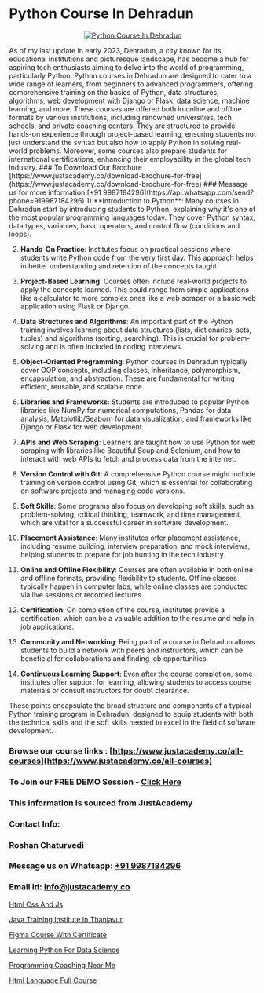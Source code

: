 # Python Course In Dehradun

<p align="center">
  <a href="https://justacademy.co/course-detail/python-training">
    <img src="https://justacademy.co/storage2/course_image/1709713400_course_image.webp" alt="Python Course In Dehradun">
  </a>
</p>
As of my last update in early 2023, Dehradun, a city known for its educational institutions and picturesque landscape, has become a hub for aspiring tech enthusiasts aiming to delve into the world of programming, particularly Python. Python courses in Dehradun are designed to cater to a wide range of learners, from beginners to advanced programmers, offering comprehensive training on the basics of Python, data structures, algorithms, web development with Django or Flask, data science, machine learning, and more. These courses are offered both in online and offline formats by various institutions, including renowned universities, tech schools, and private coaching centers. They are structured to provide hands-on experience through project-based learning, ensuring students not just understand the syntax but also how to apply Python in solving real-world problems. Moreover, some courses also prepare students for international certifications, enhancing their employability in the global tech industry.
### To Download Our Brochure [https://www.justacademy.co/download-brochure-for-free](https://www.justacademy.co/download-brochure-for-free)
### Message us for more information [+91 9987184296](https://api.whatsapp.com/send?phone=919987184296)
1) **Introduction to Python**: Many courses in Dehradun start by introducing students to Python, explaining why it's one of the most popular programming languages today. They cover Python syntax, data types, variables, basic operators, and control flow (conditions and loops).

2) **Hands-On Practice**: Institutes focus on practical sessions where students write Python code from the very first day. This approach helps in better understanding and retention of the concepts taught.

3) **Project-Based Learning**: Courses often include real-world projects to apply the concepts learned. This could range from simple applications like a calculator to more complex ones like a web scraper or a basic web application using Flask or Django.

4) **Data Structures and Algorithms**: An important part of the Python training involves learning about data structures (lists, dictionaries, sets, tuples) and algorithms (sorting, searching). This is crucial for problem-solving and is often included in coding interviews.

5) **Object-Oriented Programming**: Python courses in Dehradun typically cover OOP concepts, including classes, inheritance, polymorphism, encapsulation, and abstraction. These are fundamental for writing efficient, reusable, and scalable code.

6) **Libraries and Frameworks**: Students are introduced to popular Python libraries like NumPy for numerical computations, Pandas for data analysis, Matplotlib/Seaborn for data visualization, and frameworks like Django or Flask for web development.

7) **APIs and Web Scraping**: Learners are taught how to use Python for web scraping with libraries like Beautiful Soup and Selenium, and how to interact with web APIs to fetch and process data from the internet.

8) **Version Control with Git**: A comprehensive Python course might include training on version control using Git, which is essential for collaborating on software projects and managing code versions.

9) **Soft Skills**: Some programs also focus on developing soft skills, such as problem-solving, critical thinking, teamwork, and time management, which are vital for a successful career in software development.

10) **Placement Assistance**: Many institutes offer placement assistance, including resume building, interview preparation, and mock interviews, helping students to prepare for job hunting in the tech industry.

11) **Online and Offline Flexibility**: Courses are often available in both online and offline formats, providing flexibility to students. Offline classes typically happen in computer labs, while online classes are conducted via live sessions or recorded lectures.

12) **Certification**: On completion of the course, institutes provide a certification, which can be a valuable addition to the resume and help in job applications.

13) **Community and Networking**: Being part of a course in Dehradun allows students to build a network with peers and instructors, which can be beneficial for collaborations and finding job opportunities.

14) **Continuous Learning Support**: Even after the course completion, some institutes offer support for learning, allowing students to access course materials or consult instructors for doubt clearance.

These points encapsulate the broad structure and components of a typical Python training program in Dehradun, designed to equip students with both the technical skills and the soft skills needed to excel in the field of software development.

### Browse our course links : [https://www.justacademy.co/all-courses](https://www.justacademy.co/all-courses) 
### To Join our FREE DEMO Session - [Click Here](https://www.justacademy.co/register-for-course-demo)


### This information is sourced from JustAcademy
### Contact Info:
### Roshan Chaturvedi
### Message us on Whatsapp: [+91 9987184296](https://api.whatsapp.com/send?phone=919987184296)
### Email id: [info@justacademy.co](mailto:info@justacademy.co)
                
[Html Css And Js](https://www.linkedin.com/pulse/html-css-js-justacademy-chennai-voogc?trackingId=3YDmoJoe9q%2BcW54KEn22Qg%3D%3D&lipi=urn%3Ali%3Apage%3Ad_flagship3_company_admin%3BjPw0ei4cQfe0InHd%2FK206Q%3D%3D)

[Java Training Institute In Thanjavur](https://www.linkedin.com/pulse/java-training-institute-thanjavur-justacademy-bay-area-fvvxe?trackingId=Peg2KuDe7QENmn2WaJ5xng%3D%3D&lipi=urn%3Ali%3Apage%3Ad_flagship3_company_admin%3BHcd7BaCMQFaWbBih5QcMnA%3D%3D)

[Figma Course With Certificate](https://medium.com/@negishivu99/figma-course-with-certificate-44511af88745)

[Learning Python For Data Science](https://medium.com/@ranepooja/learning-python-for-data-science-8d41f8bd65ac)

[Programming Coaching Near Me](https://justacademyin.github.io/justacademy/programming-coaching-near-me)

[Html Language Full Course](https://justacademyin.github.io/justacademy/html-language-full-course)


